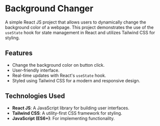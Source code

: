 # Background Changer

A simple React JS project that allows users to dynamically change the background color of a webpage. This project demonstrates the use of the `useState` hook for state management in React and utilizes Tailwind CSS for styling.

## Features

- Change the background color on button click.
- User-friendly interface.
- Real-time updates with React's `useState` hook.
- Styled using Tailwind CSS for a modern and responsive design.

## Technologies Used

- **React JS**: A JavaScript library for building user interfaces.
- **Tailwind CSS**: A utility-first CSS framework for styling.
- **JavaScript (ES6+)**: For implementing functionality.
